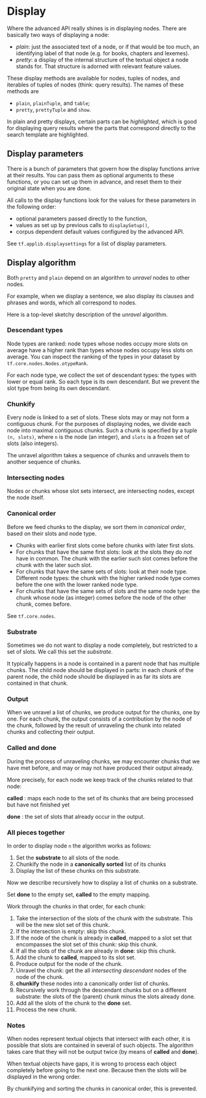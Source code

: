 # Display

Where the advanced API really shines is in displaying nodes.
There are basically two ways of displaying a node:

* *plain*: just the associated text of a node, or if that would be too much,
  an identifying label of that node (e.g. for books, chapters and lexemes).
* *pretty*: a display of the internal structure of the textual object a node
  stands for. That structure is adorned with relevant feature values.

These display methods are available for nodes, tuples of nodes, and iterables
of tuples of nodes (think: query results).
The names of these methods are

* `plain`, `plainTuple`, and `table`;
* `pretty`, `prettyTuple` and `show`.

In plain and pretty displays, certain parts can be *highlighted*, which is
good for displaying query results where the parts that correspond directly to the
search template are highlighted.

## Display parameters

There is a bunch of parameters that govern how the display functions arrive at their
results. You can pass them as optional arguments to these functions,
or you can set up them in advance, and reset them to their original state
when you are done.

All calls to the display functions look for the values for these parameters in the
following order:

* optional parameters passed directly to the function,
* values as set up by previous calls to `displaySetup()`,
* corpus dependent default values configured by the advanced API.

See `tf.applib.displaysettings` for a list of display parameters.

## Display algorithm

Both `pretty` and `plain` depend on an algorithm to *unravel* nodes to other nodes.

For example, when we display a sentence, we also display its clauses and phrases and words,
which all correspond to nodes.

Here is a top-level sketchy description of the *unravel* algorithm.

### Descendant types

Node types are ranked: node types whose nodes occupy more slots on average have a higher rank
than types whose nodes occupy less slots on average.
You can inspect the ranking of the types in your dataset by `tf.core.nodes.Nodes.otypeRank`.

For each node type, we collect the set of descendant types: the types with lower or equal rank.
So each type is its own descendant. But we prevent the slot type from being its own
descendant.

### Chunkify

Every node is linked to a set of slots. These slots may or may not form a contiguous chunk.
For the purposes of displaying nodes, we divide each node into maximal contiguous chunks.
Such a chunk is specified by a tuple `(n, slots)`, where `n` is the node (an integer),
and `slots` is a frozen set of slots (also integers).

The unravel algorithm takes a sequence of chunks and
unravels them to another sequence of chunks.

### Intersecting nodes

Nodes or chunks whose slot sets intersect, are intersecting nodes, except the node itself.

### Canonical order

Before we feed chunks to the display, we sort them in *canonical order*, based on their
slots and node type.

*   Chunks with earlier first slots come before chunks with later first slots.
*   For chunks that have the same first slots: look at the slots they do *not* have in common.
    The chunk with the earlier such slot comes before the chunk with the later such slot.
*   For chunks that have the same sets of slots: look at their node type.
    Different node types: the chunk with the higher ranked
    node type comes before the one with the lower ranked node type.
*   For chunks that have the same sets of slots and the same node type:
    the chunk whose node (as integer) comes before the node of the other chunk, comes before.

See `tf.core.nodes`.

### Substrate

Sometimes we do not want to display a node completely, but restricted to a set of slots.
We call this set the *substrate*.

It typically happens in a node is contained in a parent node that has multiple chunks.
The child node should be displayed in parts: in each chunk of the parent node, the child node
should be displayed in as far its slots are contained in that chunk.

### Output

When we unravel a list of chunks, we produce output for the chunks, one by one.
For each chunk, the output consists of a contribution by the node of the chunk, followed
by the result of unraveling the chunk into related chunks and collecting their output.

### Called and done

During the process of unraveling chunks, we may encounter chunks that we have met before,
and may or may not have produced their output already.

More precisely, for each node we keep track of the chunks related to that node:

**called**
:   maps each node to the set of its chunks that are being processed but have not finished yet

**done**
:   the set of slots that already occur in the output.

### All pieces together

In order to display node `n` the algorithm works as follows:

1.  Set the **substrate** to all slots of the node.
2.  Chunkify the node in a **canonically sorted** list of its chunks
3.  Display the list of these chunks on this substrate.

Now we describe recursively how to display a list of chunks on a substrate.

Set **done** to the empty set, **called** to the empty mapping.

Work through the chunks in that order, for each chunk:

1.  Take the intersection of the slots of the chunk with the substrate.
    This will be the new slot set of this chunk.
2.  If the intersection is empty: skip this chunk.
3.  If the node of the chunk is already in **called**, mapped to a slot set
    that encompasses the slot set of this chunk: skip this chunk.
4.  If all the slots of the chunk are already in **done**: skip this chunk.
5.  Add the chunk to **called**, mapped to its slot set.
6.  Produce output for the node of the chunk.
7.  Unravel the chunk: get the all *intersecting* *descendant* nodes of the node of the chunk.
8.  **chunkify** these nodes into a canonically order list of chunks.
7.  Recursively work through the descendant chunks but on a different substrate:
    the slots of the (parent) chunk minus the slots already done.
8.  Add all the slots of the chunk to the **done** set.
9.  Process the new chunk.

### Notes

When nodes represent textual objects that intersect with each other, it is possible that
slots are contained in several of such objects.
The algorithm takes care that they will not be output twice
(by means of **called** and **done**).

When textual objects have gaps, it is wrong to process each object completely before
going to the next one. Because then the slots will be displayed in the wrong order.

By chunkifying and sorting the chunks in canonical order, this is prevented.
